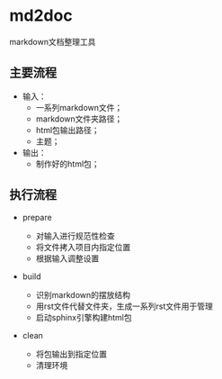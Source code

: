 # md2doc

markdown文档整理工具

## 主要流程

- 输入：
    - 一系列markdown文件；
    - markdown文件夹路径；
    - html包输出路径；
    - 主题；
- 输出：
    - 制作好的html包；
    
## 执行流程

- prepare
    - 对输入进行规范性检查
    - 将文件拷入项目内指定位置
    - 根据输入调整设置

- build
    - 识别markdown的摆放结构
    - 用rst文件代替文件夹，生成一系列rst文件用于管理
    - 启动sphinx引擎构建html包

- clean
    - 将包输出到指定位置
    - 清理环境